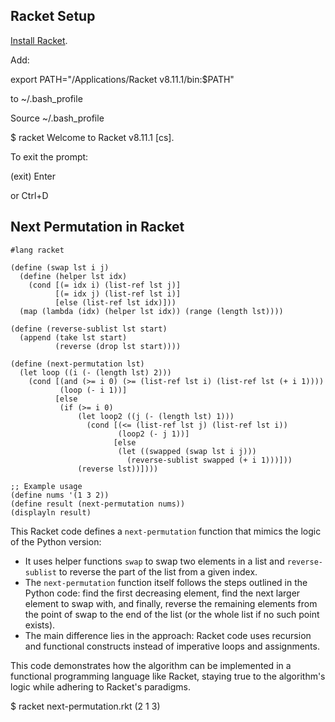 ## Racket Setup

[Install Racket](https://docs.racket-lang.org/quick/).

Add:

export PATH="/Applications/Racket v8.11.1/bin:$PATH"

to ~/.bash_profile

Source ~/.bash_profile

$ racket
Welcome to Racket v8.11.1 [cs].
> 

To exit the prompt:

(exit)
Enter

or Ctrl+D

## Next Permutation in Racket

```racket
#lang racket

(define (swap lst i j)
  (define (helper lst idx)
    (cond [(= idx i) (list-ref lst j)]
          [(= idx j) (list-ref lst i)]
          [else (list-ref lst idx)]))
  (map (lambda (idx) (helper lst idx)) (range (length lst))))

(define (reverse-sublist lst start)
  (append (take lst start)
          (reverse (drop lst start))))

(define (next-permutation lst)
  (let loop ((i (- (length lst) 2)))
    (cond [(and (>= i 0) (>= (list-ref lst i) (list-ref lst (+ i 1))))
           (loop (- i 1))]
          [else
           (if (>= i 0)
               (let loop2 ((j (- (length lst) 1)))
                 (cond [(<= (list-ref lst j) (list-ref lst i))
                        (loop2 (- j 1))]
                       [else
                        (let ((swapped (swap lst i j)))
                          (reverse-sublist swapped (+ i 1)))]))
               (reverse lst))])))

;; Example usage
(define nums '(1 3 2))
(define result (next-permutation nums))
(displayln result)
```

This Racket code defines a `next-permutation` function that mimics the logic of the Python version:

- It uses helper functions `swap` to swap two elements in a list and `reverse-sublist` to reverse the part of the list from a given index.
- The `next-permutation` function itself follows the steps outlined in the Python code: find the first decreasing element, find the next larger element to swap with, and finally, reverse the remaining elements from the point of swap to the end of the list (or the whole list if no such point exists).
- The main difference lies in the approach: Racket code uses recursion and functional constructs instead of imperative loops and assignments.

This code demonstrates how the algorithm can be implemented in a functional programming language like Racket, staying true to the algorithm's logic while adhering to Racket's paradigms.

$ racket next-permutation.rkt
(2 1 3)
